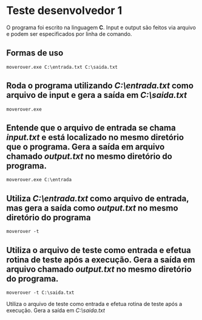 # Teste desenvolvedor 1

O programa foi escrito na linguagem **C**. Input e output são feitos via arquivo e podem ser especificados por linha de comando.

## Formas de uso

    moverover.exe C:\entrada.txt C:\saida.txt
Roda o programa utilizando *C:\entrada.txt* como arquivo de input e gera a saída em *C:\saida.txt*
---
    moverover.exe
Entende que o arquivo de entrada se chama *input.txt* e está localizado no mesmo diretório que o programa. 
Gera a saída em arquivo chamado *output.txt* no mesmo diretório do programa.
---
    moverover.exe C:\entrada
Utiliza *C:\entrada.txt* como arquivo de entrada, mas gera a saída como *output.txt* no mesmo diretório do programa
---
    moverover -t
Utiliza o arquivo de teste como entrada e efetua rotina de teste após a execução. 
Gera a saída em arquivo chamado *output.txt* no mesmo diretório do programa.
---
    moverover -t C:\saida.txt
Utiliza o arquivo de teste como entrada e efetua rotina de teste após a execução. Gera a saída em *C:\saida.txt*